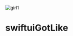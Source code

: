 ![girl1](https://github.com/daikinetic/swiftuiGotLike/assets/97176797/191f7a6c-8ed3-4943-9bec-7608e3b17cf0)
# swiftuiGotLike
